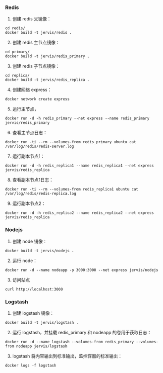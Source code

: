 ### Redis
1. 创建 redis 父镜像：
```
cd redis/
docker build -t jervis/redis .
```

2. 创建 redis 主节点镜像：
```
cd primary/
docker build -t jervis/redis_primary .
```

3. 创建 redis 子节点镜像：
```
cd replica/
docker build -t jervis/redis_replica .
```

4. 创建网络 express：
```
docker network create express
```

5. 运行主节点，
```
docker run -d -h redis_primary --net express --name redis_primary jervis/redis_primary
```

6. 查看主节点日志：
```
docker run -ti --rm --volumes-from redis_primary ubuntu cat /var/log/redis/redis-server.log
```

7. 运行副本节点1：
```
docker run -d -h redis_replica1 --name redis_replica1 --net express jervis/redis_replica
```

8. 查看副本节点1日志：
```
docker run -ti --rm --volumes-from redis_replica1 ubuntu cat /var/log/redis/redis-replica.log
```

9. 运行副本节点2：
```
docker run -d -h redis_replica2 --name redis_replica2 --net express jervis/redis_replica
```

### Nodejs
1. 创建 node 镜像：
```
docker build -t jervis/nodejs .
```

2. 运行 node：
```
docker run -d --name nodeapp -p 3000:3000 --net express jervis/nodejs
```

3. 访问站点
```
curl http://localhost:3000
```

### Logstash
1. 创建 logstash 镜像：
```
docker build -t jervis/logstash .
```

2. 运行 logstash，并挂载 redis_primary 和 nodeapp 的卷用于获取日志：
```
docker run -d --name logstash --volumes-from redis_primary --volumes-from nodeapp jervis/logstash
```

3. logstash 将内容输出到标准输出，监控容器的标准输出：
```
docker logs -f logstash
```